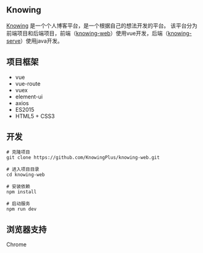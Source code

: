 ## Knowing

[Knowing](http://knowing.plus) 是一个个人博客平台，是一个根据自己的想法开发的平台。
该平台分为前端项目和后端项目，前端（[knowing-web](https://github.com/KnowingPlus/knowing-web)）使用vue开发，后端（[knowing-serve](https://github.com/KnowingPlus/knowing-server)）使用java开发。
    
## 项目框架

- vue
- vue-route
- vuex
- element-ui
- axios
- ES2015
- HTML5 + CSS3

## 开发

```
# 克隆项目
git clone https://github.com/KnowingPlus/knowing-web.git

# 进入项目目录
cd knowing-web

# 安装依赖
npm install

# 启动服务
npm run dev
```

## 浏览器支持

Chrome
